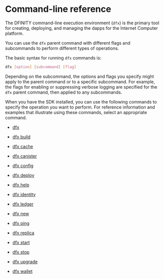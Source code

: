 # Command-line reference

The DFINITY command-line execution environment (`dfx`) is the primary tool for creating, deploying, and managing the dapps for the Internet Computer platform.

You can use the `dfx` parent command with different flags and subcommands to perform different types of operations.

The basic syntax for running `dfx` commands is:

``` bash
dfx [option] [subcommand] [flag]
```

Depending on the subcommand, the options and flags you specify might apply to the parent command or to a specific subcommand. For example, the flags for enabling or suppressing verbose logging are specified for the `dfx` parent command, then applied to any subcommands.

When you have the SDK installed, you can use the following commands to specify the operation you want to perform. For reference information and examples that illustrate using these commands, select an appropriate command.

-   [dfx](dfx-parent)

<!-- -   [dfx bootstrap](dfx-bootstrap) -->

-   [dfx build](dfx-build)

-   [dfx cache](dfx-cache)

-   [dfx canister](dfx-canister)

-   [dfx config](dfx-config)

-   [dfx deploy](dfx-deploy)

-   [dfx help](dfx-help)

-   [dfx identity](dfx-identity)

-   [dfx ledger](dfx-ledger)

-   [dfx new](dfx-new)

-   [dfx ping](dfx-ping)

-   [dfx replica](dfx-replica)

-   [dfx start](dfx-start)

-   [dfx stop](dfx-stop)

-   [dfx upgrade](dfx-upgrade)

-   [dfx wallet](dfx-wallet)
